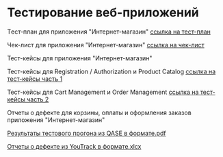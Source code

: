 # Тестирование веб-приложений

Tест-план для приложения "Интернет-магазин" [ссылка на тест-план](https://docs.google.com/spreadsheets/d/1m8AwC18X0eFaEf3m-EmtODqlMJZWSDF0Q6mkQtsDroI/edit?usp=sharing)

Чек-лист для приложения "Интернет-магазин" [ссылка на чек-лист](https://docs.google.com/spreadsheets/d/1_9L8ewKMnkpiDdrUX41xExTe7aDT8L19M-OSotqtr2E/edit?usp=sharing)

Тест-кейсы для приложения "Интернет-магазин"

Тест-кейсы для Registration / Authorization и Product Catalog [ссылка на тест-кейсы часть 1](https://drive.google.com/file/d/1sabX2brAgdBdkOIju6a1c_xiu6R0Rnqc/view?usp=sharing)

Тест-кейсы для Cart Management и Order Management [ссылка на тест-кейсы часть 2](https://drive.google.com/file/d/1zQkSR6dQwTaPyQYlHNmeh4Ekgt8UIum6/view?usp=sharing)

Отчеты о дефекте для корзины, оплаты и оформления заказов приложения "Интернет-магазин"

[Результаты тестового прогона из QASE в формате.pdf](https://drive.google.com/file/d/1Zp9HiopVnoNvEKQfigygRIHWFIA1qitS/view?usp=sharing)

[Отчеты о дефекте из YouTrack в формате.xlcx](https://docs.google.com/spreadsheets/d/1eSBw8hsBLvAmrNfCUwVRZdYdlb4F62wf/edit?usp=sharing&ouid=113980239369282927358&rtpof=true&sd=true)

